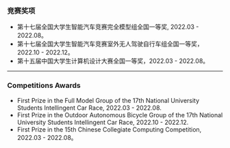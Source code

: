 ### **竞赛奖项**
- 第十七届全国大学生智能汽车竞赛完全模型组全国一等奖, 2022.03 - 2022.08。
- 第十七届全国大学生智能汽车竞赛室外无人驾驶自行车组全国一等奖，2022.10 - 2022.12。
- 第十五届中国大学生计算机设计大赛全国一等奖，2022.03 - 2022.08。
  
---

### **Competitions Awards**
- First Prize in the Full Model Group of the 17th National University Students Intellingent Car Race, 2022.03 - 2022.08.
- First Prize in the Outdoor Autonomous Bicycle Group of the 17th National University Students Intellingent Car Race, 2022.10 - 2022.12.
- First Prize in the 15th Chinese Collegiate Computing Competition, 2022.03 - 2022.08。

